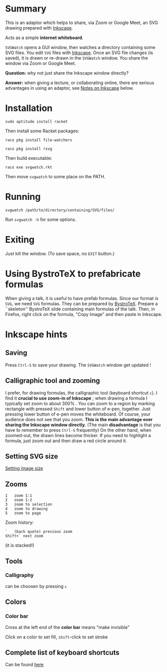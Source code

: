 # Summary

This is an adaptor which helps to share,
via Zoom or Google Meet, an SVG drawing prepared with [Inkscape](https://inkscape.org/).

Acts as a simple __internet whiteboard__.

`SVGWatch` opens a GUI window, then watches a directory containing some SVG files. 
You edit `SVG` files with [Inkscape](https://inkscape.org/).
Once an SVG file changes (is saved), it is drawn or re-drawn  in the `SVGWatch` window.
You share the window via Zoom or Google Meet. 

__Question:__ why not just share the Inkscape window directly?

__Answer:__ when giving a lecture, or collaborating online, 
there are serious advantages in using an adaptor,
see [Notes on Inkscape](#inkscape-hints) below.

# Installation

    sudo aptitude install racket

Then install some Racket packages:

    raco pkg install file-watchers

    raco pkg install rsvg

Then build executable:

    raco exe svgwatch.rkt

Then move `svgwatch` to some place on the PATH.

# Running

    svgwatch /path/to/directory/containing/SVG/files/

Run `svgwatch -h` for some options.

# Exiting

Just kill the window. (To save space, no `EXIT` button.)

# Using BystroTeX to prefabricate formulas

When giving a talk, it is useful to have prefab formulas. 
Since our format is `SVG`, we need `SVG` formulas.
They can be prepared by [BystroTeX](http://andreimikhailov.com/slides/bystroTeX/slides-manual/index.html).
Prepare a ``skeleton'' BystroTeX slide containing main formulas of the talk.
Then, in Firefox, right click on the formula, "Copy Image" and then paste in Inkscape.


# Inkscape hints

## Saving

Press `Ctrl-S` to save your drawing. The `SVGWatch` window get updated !

## Calligraphic tool and zooming

I prefer, for drawing formulas, the calligraphic tool (keyboard shortcut `c`).
I find it __crucial to use zoom-in of Inkscape__ ; when drawing a formula I typically set zoom
to about 300% . You can zoom to a region by marking rectangle with pressed `Shift` and
lower button of e-pen, together. Just pressing lower button of e-pen moves the whiteboard.
Of course, your audience does not see that you zoom. __This is the main advantage over sharing the Inkscape window directly.__
(The main __disadvantage__ is that you have to remember to press `Ctrl-S` frequently)
On the other hand, when zoomed-out, the drawn lines become thicker. If you need to highlight
a formula, just zoom out and then draw a red circle around it. 

## Setting SVG size

[Setting image size](inkscape_set-image-size.png?raw=true)

## Zooms

    1	zoom 1:1
    2	zoom 1:2
    3	zoom to selection
    4	zoom to drawing
    5	zoom to page

Zoom history:

    `	(back quote) previous zoom
    Shift+`	next zoom

(it is stacked!)

## Tools

### Calligraphy

can be choosen by pressing `c`

## Colors

### Color bar

Cross  at the left end of the __color bar__ means "make invisible"

Click on a color to set fill, `shift`-click to set stroke

## Complete list of keyboard shortcuts

Can be found [here](http://www-mdp.eng.cam.ac.uk/web/CD/deskapps/inkscape/keyshortcuts.html)
